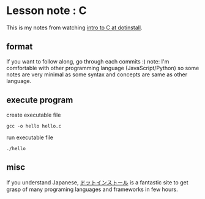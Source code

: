 # Lesson note : C

This is my notes from watching [intro to C at dotinstall](http://dotinstall.com/lessons/basic_c).

## format
If you want to follow along, go through each commits :)
note: I'm comfortable with other programming language (JavaScript/Python) so some notes are very minimal as some syntax and concepts are same as other language.

## execute program
create executable file 
```
gcc -o hello hello.c
```
run executable file 
```
./hello
```

## misc
If you understand Japanese, [ドットインストール](http://dotinstall.com) is a fantastic site to get grasp of many programing languages and frameworks in few hours.
